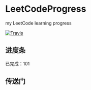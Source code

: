 # LeetCodeProgress
my LeetCode learning progress  

[![Travis](https://img.shields.io/badge/language-Python-blue.svg)]()

## 进度条
已完成：101

## 传送门
